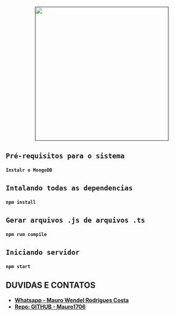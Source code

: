 <p align="center"><a href="" target="_blank"><img src="" width="350"></a></p>

## `Pré-requisitos para o sistema`
#### `Instalr o MongoDB`

## `Intalando todas as dependencias`
#### `npm install`

## `Gerar arquivos .js de arquivos .ts`
#### `npm rum compile`

## `Iniciando servidor`
#### `npm start`


## DUVIDAS E CONTATOS
- **[Whatsapp - Mauro Wendel Rodrigues Costa ](https://api.whatsapp.com/send?phone=5561983486393)**
- **[Repo: GITHUB - Mauro1706 ](https://github.com/Mauro1706)**